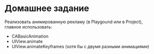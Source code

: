 # Домашнее задание

Реализовать анимированную рекламу (в Playgound или в Project), главное использовать:
* CABasicAnimation
* UIView.animate
* UIView.animateKeyframes (хотя бы с двумя разными анимациями)
